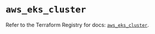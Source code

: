 # `aws_eks_cluster`

Refer to the Terraform Registry for docs: [`aws_eks_cluster`](https://registry.terraform.io/providers/hashicorp/aws/6.2.0/docs/resources/eks_cluster).
